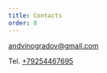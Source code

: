 ```yaml
---
title: Contacts
order: 8
---
```


[andvinogradov@gmail.com](mailto:andvinogradov@gmail.com)

Tel. [+79254467695](tel:+79254467695)
